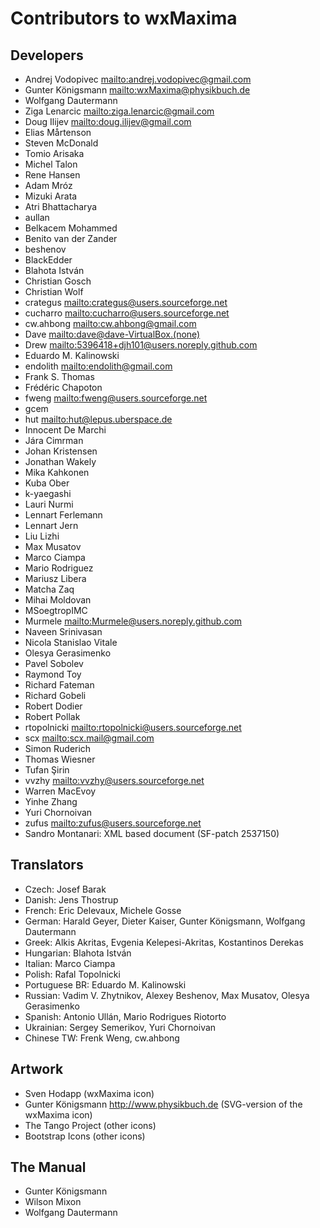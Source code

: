 # Contributors to wxMaxima

## Developers

 -  Andrej Vodopivec <mailto:andrej.vodopivec@gmail.com>
 -  Gunter Königsmann <mailto:wxMaxima@physikbuch.de>
 -  Wolfgang Dautermann
 -  Ziga Lenarcic <mailto:ziga.lenarcic@gmail.com>
 -  Doug Ilijev <mailto:doug.ilijev@gmail.com>
 -  Elias Mårtenson
 -  Steven McDonald
 -  Tomio Arisaka
 -  Michel Talon
 -  Rene Hansen
 -  Adam Mróz
 -  Mizuki Arata
 -  Atri Bhattacharya
 -  aullan
 -  Belkacem Mohammed
 -  Benito van der Zander
 -  beshenov
 -  BlackEdder
 -  Blahota István
 -  Christian Gosch
 -  Christian Wolf
 -  crategus <mailto:crategus@users.sourceforge.net>
 -  cucharro <mailto:cucharro@users.sourceforge.net>
 -  cw.ahbong <mailto:cw.ahbong@gmail.com>
 -  Dave <mailto:dave@dave-VirtualBox.(none)>
 -  Drew <mailto:5396418+djh101@users.noreply.github.com>
 -  Eduardo M. Kalinowski
 -  endolith <mailto:endolith@gmail.com>
 -  Frank S. Thomas
 -  Frédéric Chapoton
 -  fweng <mailto:fweng@users.sourceforge.net>
 -  gcem
 -  hut <mailto:hut@lepus.uberspace.de>
 -  Innocent De Marchi
 -  Jára Cimrman
 -  Johan Kristensen
 -  Jonathan Wakely
 -  Mika Kahkonen
 -  Kuba Ober
 -  k-yaegashi
 -  Lauri Nurmi
 -  Lennart Ferlemann
 -  Lennart Jern
 -  Liu Lizhi
 -  Max Musatov
 -  Marco Ciampa
 -  Mario Rodriguez
 -  Mariusz Libera
 -  Matcha Zaq
 -  Mihai Moldovan
 -  MSoegtropIMC
 -  Murmele <mailto:Murmele@users.noreply.github.com>
 -  Naveen Srinivasan
 -  Nicola Stanislao Vitale
 -  Olesya Gerasimenko
 -  Pavel Sobolev
 -  Raymond Toy
 -  Richard Fateman
 -  Richard Gobeli
 -  Robert Dodier
 -  Robert Pollak
 -  rtopolnicki <mailto:rtopolnicki@users.sourceforge.net>
 -  scx <mailto:scx.mail@gmail.com>
 -  Simon Ruderich
 -  Thomas Wiesner
 -  Tufan Şirin
 -  vvzhy <mailto:vvzhy@users.sourceforge.net>
 -  Warren MacEvoy
 -  Yinhe Zhang
 -  Yuri Chornoivan
 -  zufus <mailto:zufus@users.sourceforge.net>
 -  Sandro Montanari: XML based document (SF-patch 2537150)

## Translators

 -  Czech: Josef Barak
 -  Danish: Jens Thostrup
 -  French: Eric Delevaux, Michele Gosse
 -  German: Harald Geyer, Dieter Kaiser, Gunter Königsmann, Wolfgang Dautermann
 -  Greek: Alkis Akritas, Evgenia Kelepesi-Akritas, Kostantinos Derekas
 -  Hungarian: Blahota István
 -  Italian: Marco Ciampa
 -  Polish: Rafal Topolnicki
 -  Portuguese BR: Eduardo M. Kalinowski
 -  Russian: Vadim V. Zhytnikov, Alexey Beshenov, Max Musatov, Olesya Gerasimenko
 -  Spanish: Antonio Ullán, Mario Rodrigues Riotorto
 -  Ukrainian: Sergey Semerikov, Yuri Chornoivan
 -  Chinese TW: Frenk Weng, cw.ahbong

## Artwork

 -  Sven Hodapp (wxMaxima icon)
 -  Gunter Königsmann <http://www.physikbuch.de> (SVG-version of the wxMaxima icon)
 -  The Tango Project (other icons)
 -  Bootstrap Icons (other icons)

## The Manual

 -  Gunter Königsmann
 -  Wilson Mixon
 -  Wolfgang Dautermann

